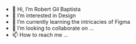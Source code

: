 - 👋 Hi, I’m Robert Gil Baptista 
- 👀 I’m interested in Design
- 🌱 I’m currently learning the intricacies of Figma
- 💞️ I’m looking to collaborate on ...
- 📫 How to reach me ...

<!---
contentmediaguy/contentmediaguy is a ✨ special ✨ repository because its `README.md` (this file) appears on your GitHub profile.
You can click the Preview link to take a look at your changes.
--->

